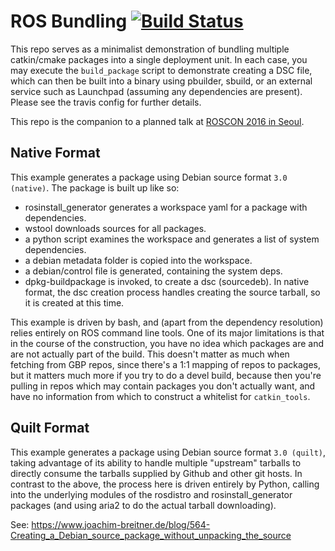 ROS Bundling [![Build Status](https://travis-ci.org/mikepurvis/ros-bundling.svg?branch=master)](https://travis-ci.org/mikepurvis/ros-bundling)
============

This repo serves as a minimalist demonstration of bundling multiple catkin/cmake packages into a single deployment unit. In each case, you may execute the `build_package` script to demonstrate creating a DSC file, which can then be built into a binary using pbuilder, sbuild, or an external service such as Launchpad (assuming any dependencies are present). Please see the travis config for further details.

This repo is the companion to a planned talk at [ROSCON 2016 in Seoul](http://roscon.ros.org/2016/#program).


Native Format
-------------

This example generates a package using Debian source format `3.0 (native)`. The package is built up like so:

- rosinstall_generator generates a workspace yaml for a package with dependencies.
- wstool downloads sources for all packages.
- a python script examines the workspace and generates a list of system dependencies.
- a debian metadata folder is copied into the workspace.
- a debian/control file is generated, containing the system deps.
- dpkg-buildpackage is invoked, to create a dsc (sourcedeb). In native format, the dsc creation process handles creating the source tarball, so it is created at this time.

This example is driven by bash, and (apart from the dependency resolution) relies entirely on ROS command line tools. One of its major limitations is that in the course of the construction, you have no idea which packages are and are not actually part of the build. This doesn't matter as much when fetching from GBP repos, since there's a 1:1 mapping of repos to packages, but it matters much more if you try to do a devel build, because then you're pulling in repos which may contain packages you don't actually want, and have no information from which to construct a whitelist for `catkin_tools`.


Quilt Format
------------

This example generates a package using Debian source format `3.0 (quilt)`, taking advantage of its ability to handle multiple "upstream" tarballs to directly consume the tarballs supplied by Github and other git hosts. In contrast to the above, the process here is driven entirely by Python, calling into the underlying modules of the rosdistro and rosinstall_generator packages (and using aria2 to do the actual tarball downloading).

See: https://www.joachim-breitner.de/blog/564-Creating_a_Debian_source_package_without_unpacking_the_source
